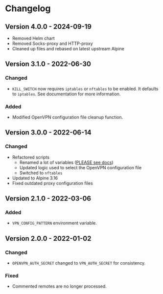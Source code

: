 # Changelog

## Version 4.0.0 - 2024-09-19
- Removed Helm chart
- Removed Socks-proxy and HTTP-proxy
- Cleaned up files and rebased on latest upstream Alpine

## Version 3.1.0 - 2022-06-30
### Changed
- `KILL_SWITCH` now requires `iptables` or `nftables` to be enabled. It defaults to `iptables`. See documentation for more information.

### Added
- Modified OpenVPN configuration file cleanup function.

## Version 3.0.0 - 2022-06-14
### Changed
- Refactored scripts
  - Renamed a lot of variables ([PLEASE see docs](README.md#environment-variables))
  - Updated logic used to select the OpenVPN configuration file
  - Switched to `nftables`
- Updated to Alpine 3.16
- Fixed outdated proxy configuration files

## Version 2.1.0 - 2022-03-06
### Added
- `VPN_CONFIG_PATTERN` environment variable.

## Version 2.0.0 - 2022-01-02
### Changed
- `OPENVPN_AUTH_SECRET` changed to `VPN_AUTH_SECRET` for consistency.

### Fixed
- Commented remotes are no longer processed.
